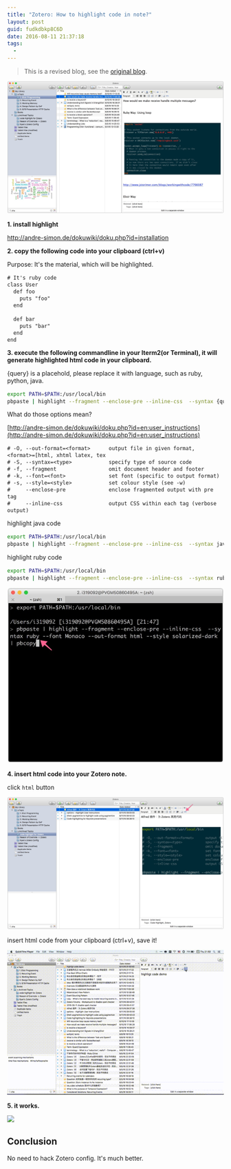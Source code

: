 ```yaml
---
title: "Zotero: How to highlight code in note?"
layout: post
guid: fudkdbkp8C6D
date: 2016-08-11 21:37:18
tags:
  - 
---
```


> This is a revised blog, see the [original blog](/how-to-highlight-code-in-zotero-note.html).

![](/media/files/2016/2016-08-11-demo.jpeg)

**1. install highlight**

http://andre-simon.de/dokuwiki/doku.php?id=installation


**2. copy the following code into your clipboard (ctrl+v)**

Purpose: It's the material, which will be highlighted.

```
# It's ruby code
class User
  def foo
    puts "foo"
  end

  def bar
    puts "bar"
  end
end
```

**3. execute the following commandline in your Iterm2(or Terminal), it will generate highlighted html code in your clipboard.**

{query} is a placehold, please replace it with language, such as ruby, python, java.

```bash
export PATH=$PATH:/usr/local/bin
pbpaste | highlight --fragment --enclose-pre --inline-css  --syntax {query} --font Monaco --out-format html --style solarized-dark | pbcopy
```

What do those options mean?

[http://andre-simon.de/dokuwiki/doku.php?id=en:user_instructions](http://andre-simon.de/dokuwiki/doku.php?id=en:user_instructions)

```
# -O, --out-format=<format>      output file in given format, <format>=[html, xhtml latex, tex      
# -S, --syntax=<type>            specify type of source code
# -f, --fragment                 omit document header and footer
# -k, --font=<font>              set font (specific to output format)
# -s, --style=<style>            set colour style (see -w)   
#     --enclose-pre              enclose fragmented output with pre tag
#     --inline-css               output CSS within each tag (verbose output)
```

highlight java code

```bash
export PATH=$PATH:/usr/local/bin
pbpaste | highlight --fragment --enclose-pre --inline-css  --syntax java --font Monaco --out-format html --style solarized-dark | pbcopy
```

highlight ruby code

```bash
export PATH=$PATH:/usr/local/bin
pbpaste | highlight --fragment --enclose-pre --inline-css  --syntax ruby --font Monaco --out-format html --style solarized-dark | pbcopy
```

![](/media/files/2016/2016-08-11-terminal.jpeg)

**4. insert html code into your Zotero note.**

click `html` button

![](/media/files/2016/2016-08-11-html-button-in-editor.jpeg)

insert html code from your clipboard (ctrl+v), save it!

![](/media/files/2016/2016-08-11-insert-code.gif)


**5. it works.**

![](/media/files/2016-08-11-demo.jpeg)


## Conclusion

No need to hack Zotero config. It's much better.
